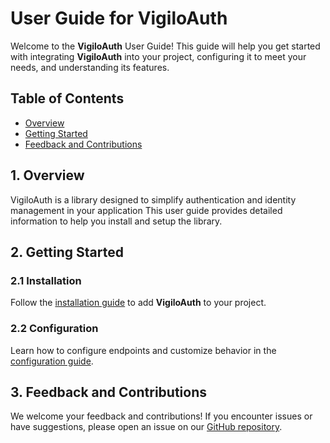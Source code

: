 # User Guide for VigiloAuth
Welcome to the **VigiloAuth** User Guide! This guide will help you get started with integrating **VigiloAuth** into your project, configuring it to meet your needs, and understanding its features.

## Table of Contents
- [Overview](#1-overview)
- [Getting Started](#2-getting-started)
- [Feedback and Contributions](#3-feedback-and-contributions)

## 1. Overview
VigiloAuth is a library designed to simplify authentication and identity management in your application This user guide provides detailed information to help you install and setup the library.

## 2. Getting Started
### 2.1 Installation
Follow the [installation guide](installation.md) to add **VigiloAuth** to your project.
### 2.2 Configuration
Learn how to configure endpoints and customize behavior in the [configuration guide](configuration.md).

## 3. Feedback and Contributions
We welcome your feedback and contributions! If you encounter issues or have suggestions, please open an issue on our [GitHub repository](https://github.com/vigiloauth/vigilo).

